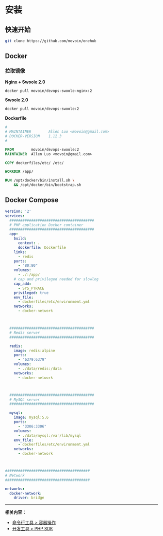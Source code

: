 # 安装

## 快速开始

```bash
git clone https://github.com/movoin/onehub
```

## Docker

### 拉取镜像

**Nginx + Swoole 2.0**

```bash
docker pull movoin/devops-swoole-nginx:2
```

**Swoole 2.0**

```bash
docker pull movoin/devops-swoole:2
```

**Dockerfile**

```dockerfile
#
# MAINTAINER        Allen Luo <movoin@gmail.com>
# DOCKER-VERSION    1.12.3
#

FROM        movoin/devops-swoole:2
MAINTAINER  Allen Luo <movoin@gmail.com>

COPY dockerfiles/etc/ /etc/

WORKDIR /app/

RUN /opt/docker/bin/install.sh \
    && /opt/docker/bin/bootstrap.sh

```

## Docker Compose

```yaml
version: '2'
services:
  #######################################
  # PHP application Docker container
  #######################################
  app:
    build:
      context: .
      dockerfile: Dockerfile
    links:
      - redis
    ports:
      - "80:80"
    volumes:
      - ./:/app/
    # cap and privileged needed for slowlog
    cap_add:
      - SYS_PTRACE
    privileged: true
    env_file:
      - dockerfiles/etc/environment.yml
    networks:
      - docker-network



  #######################################
  # Redis server
  #######################################

  redis:
    image: redis:alpine
    ports:
      - "6379:6379"
    volumes:
      - ./data/redis:/data
    networks:
      - docker-network



  #######################################
  # MySQL server
  #######################################

  mysql:
    image: mysql:5.6
    ports:
      - "3306:3306"
    volumes:
      - ./data/mysql:/var/lib/mysql
    env_file:
      - dockerfiles/etc/environment.yml
    networks:
      - docker-network



#######################################
# Network
#######################################

networks:
  docker-network:
    driver: bridge
```

------

**相关内容：**

- [命令行工具 > 容器操作](console/container.md)
- [开发工具 > PHP SDK](devtools/php.md)
